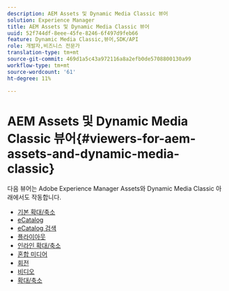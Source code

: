 ```yaml
---
description: AEM Assets 및 Dynamic Media Classic 뷰어
solution: Experience Manager
title: AEM Assets 및 Dynamic Media Classic 뷰어
uuid: 52f744df-8eee-45fe-8246-6f497d9feb66
feature: Dynamic Media Classic,뷰어,SDK/API
role: 개발자,비즈니스 전문가
translation-type: tm+mt
source-git-commit: 469d1a5c43a972116a8a2efb0de5708800130a99
workflow-type: tm+mt
source-wordcount: '61'
ht-degree: 11%

---
```



# AEM Assets 및 Dynamic Media Classic 뷰어{#viewers-for-aem-assets-and-dynamic-media-classic}

다음 뷰어는 Adobe Experience Manager Assets와 Dynamic Media Classic 아래에서도 작동합니다.

* [기본 확대/축소](c-html5-20-basic-zoom-viewer-about/c-html5-20-basic-zoom-viewer-about.md)
* [eCatalog](c-html5-20-ecatalog-viewer-about/c-html5-20-ecatalog-viewer-about.md)
* [eCatalog 검색](c-html5-ecatsearch-viewer-about/c-html5-ecatsearch-viewer-about.md)
* [플라이아웃](c-html5-flyout-viewer-20-about/c-html5-flyout-viewer-20-about.md)
* [인라인 확대/축소](c-html5-inlinezoom-viewer-about/c-html5-inlinezoom-viewer-about.md)
* [혼합 미디어](c-html5-mixedmedia-viewer-about/c-html5-mixedmedia-viewer-about.md)
* [회전](c-html5-spin-viewer-about/c-html5-spin-viewer-about.md)
* [비디오](c-html5-video-reference/c-html5-video-reference.md)
* [확대/축소](c-html5-20-zoom-viewer-about/c-html5-20-zoom-viewer-about.md)

<!--Add others. The TOC levels in the viewers TOC doesn't seem quite right RB: FIXED-->